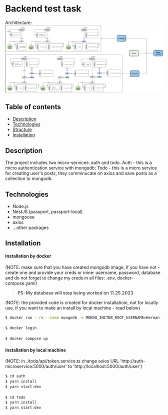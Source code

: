 # Backend test task

Architecture:
![Alt text](./achitecture.png)

## Table of contents

- [Description](#description)
- [Technologies](#technologies)
- [Structure](#structure)
- [Installation](#installation)


## Description
The project includes two micro-services: auth and todo. Auth - this is a micro authentication service with mongodb; Todo - this is a micro service for creating user's posts, they comminucate on axios and save posts as a collection to mongodb.

## Technologies
- Node.js
- NestJS (passport, passport-local)
- mongoose
- axios
- ...other packages

## Installation
#### Installation by docker

(NOTE: make sure that you have created mongodb image, if you have not - create one and provide your creds or mine: username, password, database and do not forget to change my creds in all files: .env, docker-compose.yaml)

> **PS: My database will stop being worked on 11.25.2023**

(NOTE: the provided code is created for docker installatioin, not for locally use, if you want to make an install by local machine - read below)
```bash
$ docker run --rm --name mongodb -e MONGO_INITDB_ROOT_USERNAME=Herman -e MONGO_INITDB_ROOT_PASSWORD=admin123 -e MONGO_INITDB_DATABASE=test -v /tmp/mongo-data:/data/db mongo:latest

$ docker login

$ docker compose up
```

#### Installation by local machine
(NOTE: in ./todo/api/token.service.ts change axios URL 'http://auth-microservice:5000/auth/user' to 'http://localhost:5000/auth/user')
```bash
$ cd auth
$ yarn install
$ yarn start:dev

$ cd todo
$ yarn install
$ yarn start:dev
```



